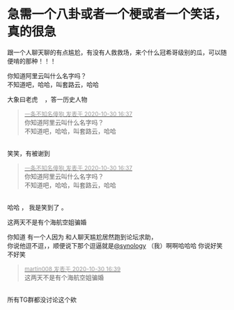 # 急需一个八卦或者一个梗或者一个笑话，真的很急


跟一个人聊天聊的有点尴尬，有没有人救救场，来个什么冠希哥级别的瓜，可以随便啃的那种！！！

你知道阿里云叫什么名字吗？<br />
不知道吧，哈哈，叫套路云，哈哈<img id="aimg_p65mR" onclick="zoom(this, this.src, 0, 0, 0)" class="zoom" src="https://cdn.jsdelivr.net/gh/hishis/forum-master/public/images/patch.gif" onmouseover="img_onmouseoverfunc(this)" onload="thumbImg(this)" border="0" alt="" />

大象曰老虎&nbsp; &nbsp; ，答一历史人物

<div class="quote"><blockquote><font size="2"><a href="https://www.hostloc.com/forum.php?mod=redirect&amp;goto=findpost&amp;pid=9375900&amp;ptid=760296" target="_blank"><font color="#999999">一条不知名傻狗 发表于 2020-10-30 16:37</font></a></font><br />
你知道阿里云叫什么名字吗？<br />
不知道吧，哈哈，叫套路云，哈哈</blockquote></div><br />
笑笑，有被谢到

<div class="quote"><blockquote><font size="2"><a href="https://www.hostloc.com/forum.php?mod=redirect&amp;goto=findpost&amp;pid=9375900&amp;ptid=760296" target="_blank"><font color="#999999">一条不知名傻狗 发表于 2020-10-30 16:37</font></a></font><br />
你知道阿里云叫什么名字吗？<br />
不知道吧，哈哈，叫套路云，哈哈</blockquote></div><br />
哈哈 ， 我是笑到了 。

这两天不是有个海航空姐骗婚 

你知道 有一个人因为 和人聊天尴尬居然跑到论坛求助，<br />
你说他逗不逗，，顺便说下那个逗逼就是<a href="https://www.hostloc.com/home.php?mod=space&amp;uid=40111" target="_blank">@synology</a> （我）啊啊哈哈哈 你说好笑不好笑

<div class="quote"><blockquote><font size="2"><a href="https://www.hostloc.com/forum.php?mod=redirect&amp;goto=findpost&amp;pid=9375917&amp;ptid=760296" target="_blank"><font color="#999999">martin008 发表于 2020-10-30 16:39</font></a></font><br />
这两天不是有个海航空姐骗婚</blockquote></div><br />
所有TG群都没讨论这个欸
